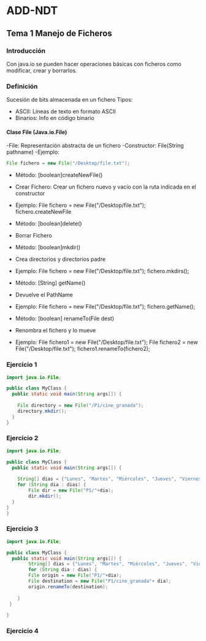 # ADD-NDT

## Tema 1 Manejo de Ficheros

### Introducción
Con java.io se pueden hacer operaciones básicas con ficheros como modificar, crear y borrarlos.

### Definición
Sucesión de bits almacenada en un fichero
Tipos:
- ASCII: Líneas de texto en formato ASCII
- Binarios: Info en código binario

#### Clase File (Java.io.File)
-File: Representación abstracta de un fichero
-Constructor: File(String pathname)
-Ejemplo:  
```java
File fichero = new File("/Desktop/file.txt");
```
- Método: [boolean]createNewFile()
- Crear Fichero: Crear un fichero nuevo y vacío con la  ruta indicada en el constructor
- Ejemplo: File fichero = new File("/Desktop/file.txt");
  fichero.createNewFile
  
- Método: [boolean]delete()
- Borrar Fichero

- Método: [boolean]mkdir()
- Crea directorios y directorios padre
- Ejemplo: File fichero = new File("/Desktop/file.txt");
  fichero.mkdirs();
  
- Método: [String] getName()
- Devuelve el PathName
- Ejemplo: File fichero = new File("/Desktop/file.txt");
  fichero.getName();

- Método: [boolean] renameTo(File dest)
- Renombra el fichero y lo mueve
- Ejemplo:
  File fichero1 = new File("/Desktop/file.txt");
  File fichero2 = new File("/Desktop/file.txt");
  fichero1.renameTo(fichero2);

### Ejercicio 1
```java
import java.io.File;

public class MyClass {
  public static void main(String args[]) {
      
    File directory = new File("/P1/cine_granada");
    directory.mkdir();
  }
}
```

### Ejercicio 2

```java
import java.io.File;

public class MyClass {
  public static void main(String args[]) {
      
    String[] dias = {"Lunes", "Martes", "Miércoles", "Jueves", "Viernes", "Sábado", "Domingo"};
    for (String dia : dias) {
        File dir = new File("P1/"+dia);
        dir.mkdir();
  }
}
}
```

### Ejercicio 3
```java
import java.io.File;

public class MyClass {
  public static void main(String args[]) {
        String[] dias = {"Lunes", "Martes", "Miércoles", "Jueves", "Viernes", "Sábado", "Domingo"};
        for (String dia : dias) {
        File origin = new File("P1/"+dia);
        File destination = new File("P1/cine_granada"+ dia);
        origin.renameTo(destination);
        
    }
 }
    
}
```

### Ejercicio 4
```java

```

